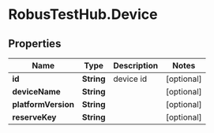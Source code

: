 # RobusTestHub.Device

## Properties
Name | Type | Description | Notes
------------ | ------------- | ------------- | -------------
**id** | **String** | device id | [optional] 
**deviceName** | **String** |  | [optional] 
**platformVersion** | **String** |  | [optional] 
**reserveKey** | **String** |  | [optional] 



